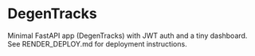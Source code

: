 # DegenTracks

Minimal FastAPI app (DegenTracks) with JWT auth and a tiny dashboard.
See RENDER_DEPLOY.md for deployment instructions.
